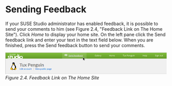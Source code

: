 # Sending Feedback

If your SUSE Studio administrator has enabled feedback, it is possible to send your comments to him (see Figure 2.4, "Feedback Link on The Home Site"). Click *Home* to display your home site. On the left pane click the Send feedback link and enter your text in the text field below. When you are finished, press the Send feedback button to send your comments.

![Studio Feedback Online](studio-feedback-online.png "Figure 2.4. Feedback Link on The Home Site")
*Figure 2.4. Feedback Link on The Home Site*